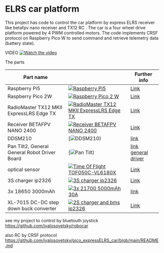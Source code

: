 # ELRS car platform



 This project has code to control the car platform by express ELRS receiver like betafpv nano receiver and TX12 RC . 
 The car is a four wheel drive platform powered by 4 PWM controlled motors. The code implements CRSF protocol on Raspberry Pico W to send command and retrieve telemetry data (battery state). 


VIDEO [![Watch the video](https://img.youtube.com/vi/cAvKrcaPvDQ/default.jpg)](https://youtu.be/cAvKrcaPvDQ)

The parts 

| Part name                            |                                                         | Further info              | 
|-------------------------------------|-------------------------------------------------------------------|---------------------------|
|Raspberry Pi5                     |      [![Raspberry Pi5                      ](https://www.raspberrypi.com/documentation/computers/images/5.jpg?hash=b888dab3bb8bcb8dd4e0541c99238eec)](https://www.raspberrypi.com/documentation/computers/raspberry-pi.html) | [Link](https://www.itbox.ua/ua/product/Promisloviy_PK_Raspberry_Pi_5_8GB_RPI5-8GB-p1015792/) |
|Raspberry Pico 2W                     |      [![Raspberry Pico 2 W                      ](https://www.raspberrypi.com/documentation/microcontrollers/images/pico2w-pinout.svg)](https://arduino.ua/prod8038-raspberry-pi-pico-2w) | [Link](https://datasheets.raspberrypi.com/picow/pico-2-w-datasheet.pdf) |
|RadioMaster TX12 MKII ExpressLRS Edge TX   | [![RadioMaster TX12 MKII ExpressLRS Edge TX](https://brain.com.ua/static/images/prod_img/9/5/U0846495_big_1739048900.jpg)        ](https://brain.com.ua/ukr/Pult_upravlinnya_dlya_drona_RadioMaster_TX12_MKII_ExpressLPS_Edge_TX_HP01570032-M2-p1044984.html?utm_content=shopping&gad_source=1&gclid=Cj0KCQiAwtu9BhC8ARIsAI9JHaluyF0pBA9Hv_9k_8fUJQQ3mH0yfzvPo3ofY5IHeKnd9vogtm-17KQaAj6fEALw_wcB) | [Link](https://brain.com.ua/ukr/Pult_upravlinnya_dlya_drona_RadioMaster_TX12_MKII_ExpressLPS_Edge_TX_HP01570032-M2-p1044984.html?utm_content=shopping&gad_source=1&gclid=Cj0KCQiAwtu9BhC8ARIsAI9JHaluyF0pBA9Hv_9k_8fUJQQ3mH0yfzvPo3ofY5IHeKnd9vogtm-17KQaAj6fEALw_wcB) |
|Receiver BETAFPV NANO 2400           | [![Receiver BETAFPV NANO 2400](https://www.expresslrs.org/assets/images/betaFPVrx2400.png)](https://prom.ua/ua/p2130654195-priemnik-elrs-24ghz.html) | [Link](https://prom.ua/ua/p2130654195-priemnik-elrs-24ghz.html)       |
|DDSM210                         | [![DDSM210)](https://www.waveshare.com/media/catalog/product/cache/1/image/800x800/9df78eab33525d08d6e5fb8d27136e95/d/d/ddsm210-2_4.jpg) | [link](https://www.waveshare.com/wiki/DDSM210)       |
|Pan Tilt2, General General Robot Driver Board                         | [![Pan Tilt)](https://www.waveshare.com/media/catalog/product/cache/1/image/800x800/9df78eab33525d08d6e5fb8d27136e95/2/-/2-axis-pan-tilt-camera-module-1.jpg) | [link](https://www.waveshare.com/wiki/2-Axis_Pan-Tilt_Camera_Module) [general driver](https://www.waveshare.com/general-driver-for-robots.htm)|
|optical sensor                       | [![Time Of Flight TOF050C-VL6180X](https://diyshop.com.ua/image/cache/catalog/product/microcontroller/sensors/VL53L0X/TOF050C-VL6180X-400x400.jpg)](https://diyshop.com.ua/ua/vysokotochnyj-infrakrasnij-dalnomer-tof050c-vl6180?srsltid=AfmBOorClwI3dhHLDG-7Ixro-sT2cQ8p7tcU3HmgcwFo66yI-3CkeiL9) | [Link](https://diyshop.com.ua/ua/vysokotochnyj-infrakrasnij-dalnomer-tof050c-vl6180?srsltid=AfmBOorClwI3dhHLDG-7Ixro-sT2cQ8p7tcU3HmgcwFo66yI-3CkeiL9)       |
|3S charger  ip2326           | [![3S charger  ip2326](https://arduino.ua/products_pictures/large_aoc863_3.jpg)](https://arduino.ua/prod5917-modyl-zaryadybms-z-qc-dlya-3s-li-ion-type-c-ip2326) | [Link](https://arduino.ua/prod5917-modyl-zaryadybms-z-qc-dlya-3s-li-ion-type-c-ip2326)       |
|3x 18650 3000mAh           | [![3x 21700  5000mAh 30A](https://img4.itbox.ua/1600x1600/prod_img/4/U0885194_4big_1723288696.webp)](https://www.itbox.ua/ua/product/Akumulyator_JHY_Li-Ion_21700_5000mAh_36V_30A_INR21700-50SE-p999120/) | [link](https://www.itbox.ua/ua/product/Akumulyator_JHY_Li-Ion_21700_5000mAh_36V_30A_INR21700-50SE-p999120/)       |
|XL-7015  DC-DC step down buck converter         | [![2S charger and bms ip2326](https://images.prom.ua/5129390527_peretvoryuvachstabilizator-znizhuvalnij-xl7015.jpg)](https://e-to4ka.com.ua/ua/p2025663723-preobrazovatelstabilizator-ponizhayuschij-xl7015.html) | [Link](https://e-to4ka.com.ua/ua/p2025663723-preobrazovatelstabilizator-ponizhayuschij-xl7015.html)       |





see my project to control by bluetouth joystick  https://github.com/iyalosovetsky/robocar 

also  RC by CRSF protocol https://github.com/iyalosovetsky/pico_expressELRS_car/blob/main/README.md
